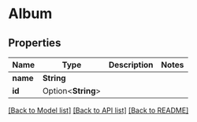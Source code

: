 # Album

## Properties

Name | Type | Description | Notes
------------ | ------------- | ------------- | -------------
**name** | **String** |  | 
**id** | Option<**String**> |  | 

[[Back to Model list]](../README.md#documentation-for-models) [[Back to API list]](../README.md#documentation-for-api-endpoints) [[Back to README]](../README.md)


